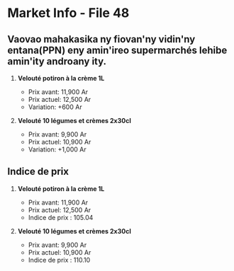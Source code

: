 # Market Info - File 48

## Vaovao mahakasika ny fiovan'ny vidin'ny entana(PPN) eny amin'ireo supermarchés lehibe amin'ity androany ity.

1. **Velouté potiron à la crème 1L**
   - Prix avant: 11,900 Ar
   - Prix actuel: 12,500 Ar
   - Variation: +600 Ar

2. **Velouté 10 légumes et crèmes 2x30cl**
   - Prix avant: 9,900 Ar
   - Prix actuel: 10,900 Ar
   - Variation: +1,000 Ar



## Indice de prix

1. **Velouté potiron à la crème 1L**
   - Prix avant: 11,900 Ar
   - Prix actuel: 12,500 Ar
   - Indice de prix : 105.04

2. **Velouté 10 légumes et crèmes 2x30cl**
   - Prix avant: 9,900 Ar
   - Prix actuel: 10,900 Ar
   - Indice de prix : 110.10

